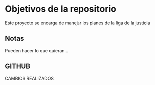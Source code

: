 # Objetivos de la repositorio

Este proyecto se encarga de manejar los planes de la liga de la justicia


## Notas
Pueden hacer lo que quieran...

## GITHUB
CAMBIOS REALIZADOS
